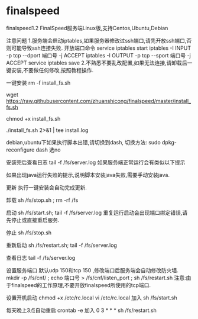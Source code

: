 # finalspeed
finalspeed1.2
FinalSpeed服务端Linux版,支持Centos,Ubuntu,Debian

注意问题
1.服务端会启动iptables,如果服务器修改过ssh端口,请先开放ssh端口,否则可能导致ssh连接失败.
开放端口命令
service iptables start
iptables -I INPUT -p tcp --dport 端口号 -j ACCEPT
iptables -I OUTPUT -p tcp --sport 端口号 -j ACCEPT
service iptables save
2.不熟悉不要乱改配置,如果无法连接,请卸载后一键安装,不要做任何修改,按照教程操作.

一键安装
rm -f install_fs.sh

wget  https://raw.githubusercontent.com/zhuanshicong/finalspeed/master/install_fs.sh

chmod +x install_fs.sh

./install_fs.sh 2>&1 | tee install.log

debian,ubuntu下如果执行脚本出错,请切换到dash,
切换方法: sudo dpkg-reconfigure dash 选no

安装完后查看日志
tail -f /fs/server.log
如果服务端正常运行会有类似以下提示


如果出现java运行失败的提示,说明脚本安装java失败,需要手动安装java.


更新
执行一键安装会自动完成更新.

卸载
sh /fs/stop.sh ; rm -rf /fs

启动
sh /fs/start.sh; tail -f /fs/server.log
重复运行启动会出现端口绑定错误,请先停止或直接重启服务.


停止
sh /fs/stop.sh

重新启动
sh /fs/restart.sh; tail -f /fs/server.log

查看日志
tail -f /fs/server.log

设置服务端口
默认udp 150和tcp 150 ,修改端口后服务端会自动修改防火墙.
 mkdir -p /fs/cnf/ ; echo 端口号 > /fs/cnf/listen_port ; sh /fs/restart.sh
注意:由于finalspeed的工作原理,不要开放finalspeed所使用的tcp端口.

设置开机启动
chmod +x /etc/rc.local
vi /etc/rc.local
加入
sh /fs/start.sh

每天晚上3点自动重启
crontab -e
加入
0 3 * * *  sh /fs/restart.sh
